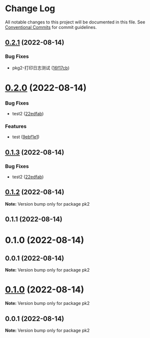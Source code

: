 # Change Log

All notable changes to this project will be documented in this file.
See [Conventional Commits](https://conventionalcommits.org) for commit guidelines.

## [0.2.1](https://github.com/aMiing/menorepo/compare/v0.2.0...v0.2.1) (2022-08-14)


### Bug Fixes

* pkg2-打印日志测试 ([16f17cb](https://github.com/aMiing/menorepo/commit/16f17cb94a19bf9fe98cd91e32a401402c52f907))





# [0.2.0](https://github.com/aMiing/menorepo/compare/v0.1.0...v0.2.0) (2022-08-14)


### Bug Fixes

* test2 ([22edfab](https://github.com/aMiing/menorepo/commit/22edfab25d678f18298456c6693919f8f811412d))


### Features

* test ([9ebf1e1](https://github.com/aMiing/menorepo/commit/9ebf1e1b6a224f1c502d232e768ba58b16dd3a78))





## [0.1.3](https://github.com/aMiing/menorepo/compare/pk2@0.1.2...pk2@0.1.3) (2022-08-14)


### Bug Fixes

* test2 ([22edfab](https://github.com/aMiing/menorepo/commit/22edfab25d678f18298456c6693919f8f811412d))





## [0.1.2](https://github.com/aMiing/menorepo/compare/pk2@0.1.1...pk2@0.1.2) (2022-08-14)

**Note:** Version bump only for package pk2





## 0.1.1 (2022-08-14)



# 0.1.0 (2022-08-14)



## 0.0.1 (2022-08-14)

**Note:** Version bump only for package pk2





# [0.1.0](https://github.com/aMiing/menorepo/compare/v0.0.1...v0.1.0) (2022-08-14)

**Note:** Version bump only for package pk2





## 0.0.1 (2022-08-14)

**Note:** Version bump only for package pk2
